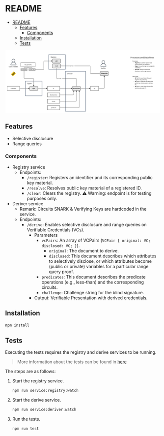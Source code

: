 # README

- [README](#readme)
  - [Features](#features)
    - [Components](#components)
  - [Installation](#installation)
  - [Tests](#tests)

![Overview](img/overview.jpg)

## Features

- Selective disclosure
- Range queries

### Components

- Registry service
  - Endpoints:
    - `/register`: Registers an identifier and its corresponding public key material.
    - `/resolve`: Resolves public key material of a registered ID.
    - `/clear`: Clears the registry. ⚠️ Warning: endpoint is for testing purposes only.
- Deriver service
  - Remark: Circuits SNARK & Verifying Keys are hardcoded in the service.
  - Endpoints:
    - `/derive`: Enables selective disclosure and range queries on Verifiable Credentials (VCs).
      - Parameters
        - `vcPairs`: An array of VCPairs (`VCPair { original: VC; disclosed: VC; }`).
          - `original`: The document to derive.
          - `disclosed`: This document describes which attributes to selectively disclose,
          or which attributes become (public or private) variables for a particular range query proof.
        - `predicates`: This document describes the predicate operations (e.g., less-than) and the corresponding circuits.
        - `challenge`: Challenge string for the blind signature.
      - Output: Verifiable Presentation with derived credentials.

## Installation

```bash
npm install
```

## Tests

Executing the tests requires
the registry and derive services to be running.

> More information about the tests can be found in [here](./docs/tests.md)

The steps are as follows:

1. Start the registry service.

    ```bash
    npm run service:registry:watch
    ```

2. Start the derive service.

    ```bash
    npm run service:deriver:watch
    ```

3. Run the tests.

    ```bash
    npm run test
    ```
